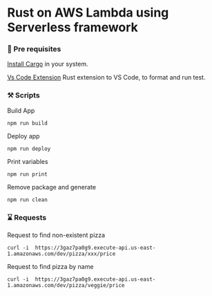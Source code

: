 # Rust on AWS Lambda using Serverless framework

### 📌 Pre requisites

[Install Cargo](https://doc.rust-lang.org/cargo/getting-started/installation.html) in your system.

[Vs Code Extension](https://marketplace.visualstudio.com/items?itemName=1YiB.rust-bundle) Rust extension to VS Code, to format and run test.

### ⚒️ Scripts

Build App

```
npm run build
```

Deploy app

```
npm run deploy
```

Print variables

```
npm run print
```

Remove package and generate

```
npm run clean
```

### ⌛ Requests

Request to find non-existent pizza

```
curl -i  https://3gaz7pa0g9.execute-api.us-east-1.amazonaws.com/dev/pizza/xxx/price
```

Request to find pizza by name

```
curl -i  https://3gaz7pa0g9.execute-api.us-east-1.amazonaws.com/dev/pizza/veggie/price
```
